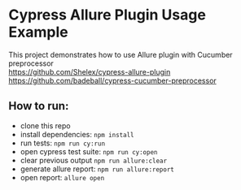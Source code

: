 # Cypress Allure Plugin Usage Example

This project demonstrates how to use Allure plugin with Cucumber preprocessor <br /> 
https://github.com/Shelex/cypress-allure-plugin <br />
https://github.com/badeball/cypress-cucumber-preprocessor

## How to run:

-   clone this repo
-   install dependencies: `npm install`
-   run tests: `npm run cy:run`
-   open cypress test suite: `npm run cy:open`
-   clear previous output `npm run allure:clear`
-   generate allure report: `npm run allure:report`
-   open report: `allure open`
